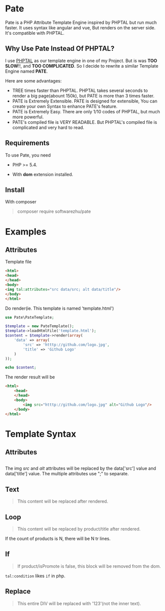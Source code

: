 # Pate
Pate is a PHP Attribute Template Engine inspired by PHPTAL but run much faster. It uses syntax like angular and vue, But renders on the server side. It's compatible with PHPTAL. 


## Why Use Pate Instead Of PHPTAL?
I use [PHPTAL](https://github.com/phptal/PHPTAL) as our template engine in one of my Project. But is was **TOO SLOW**!!, and **TOO COMPLICATED**. So I decide to rewrite a similar Template Engine named **PATE**.

Here are some advantages:
* TREE times faster than PHPTAL.  PHPTAL takes several seconds to render a big page(abount 150k), but PATE is more than 3 times faster. 
* PATE is Extremely Extensible. PATE is designed for extensible, You can create your own Syntax to enhance PATE's feature.
* PATE is Extremely Easy. There are only 1/10 codes of PHPTAL, but much more powerful.
* PATE's compiled file is VERY READABLE. But PHPTAL's compiled file is complicated and very hard to read.

Requirements
---
To use Pate, you need

* PHP >= 5.4.

* With **dom** extension installed.


## Install

With composer

> composer require softwarezhu/pate


Examples
==============

## Attributes

Template file

```html
<html>
<head>
</head>
<body>
<img tal:attributes="src data/src; alt data/title"/>
</body>
</html>
```

Do render(ie. This template is named 'template.html')

```php
use Pate\PateTemplate;

$template = new PateTemplate();
$template->loadHtmlFile('template.html');
$content = $template->render(array(
    'data' => array(
        'src' => 'htttp://github.com/logo.jpg',
        'title' => 'Github Logo'
    )
));

echo $content;
```

The render result will be

```html
<html>
    <head>
    </head>
    <body>
        <img src="htttp://github.com/logo.jpg" alt="Github Logo"/>
    </body>
</html>
```


Template Syntax
========
## Attributes
> <img tal:attributes="src data/src; alt data/title"/>

The img *src* and *alt* attributes will be replaced by the data['src'] value and data['title'] value. 
The multiple attributes use ";" to separate.

## Text
> <span tal:content="data/title">This content will be replaced after rendered. </span>

## Loop
> <tr tal:repeat="product products" tal:content="product/title">This content will be replaced by product/title after rendered. </tr>

If the count of products is N, there will be N tr lines. 

## If
> <div tal:condition="product/isPromote" tal:content="product/discount">If product/isPromote is false, this block will be removed from the dom. </div>

`tal:condition` likes `if` in php. 

## Replace
> <div tal:replace="123">This entire DIV will be replaced with '123'(not the inner text). </div>